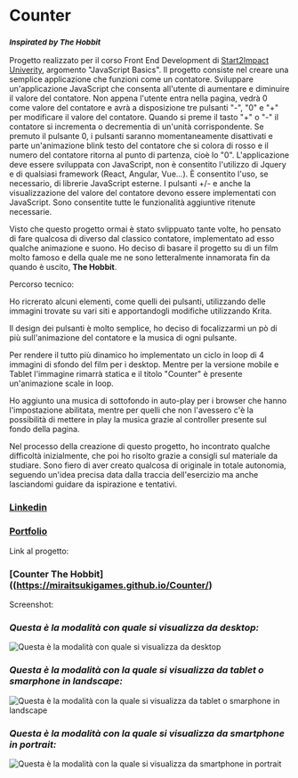 # Counter 
### <sub>*Inspirated by The Hobbit*</sub>

Progetto realizzato per il corso Front End Development di [Start2Impact Univerity](https://www.start2impact.it/master/), argomento "JavaScript Basics". Il progetto consiste nel creare una semplice applicazione che funzioni come un contatore. Sviluppare un'applicazione JavaScript che consenta all'utente di aumentare e diminuire il valore del contatore. Non appena l'utente entra nella pagina, vedrà 0 come valore del contatore e avrà a disposizione tre pulsanti "-", "0" e "+" per modificare il valore del contatore. Quando si preme il tasto "+" o "-" il contatore si incrementa  o decrementia di un'unità corrispondente. Se premuto il pulsante 0, i pulsanti saranno momentaneamente disattivati e parte un'animazione blink testo del contatore che si colora di rosso e il numero del contatore ritorna al punto di partenza, cioè lo "0". L'applicazione deve essere sviluppata con JavaScript, non è consentito l'utilizzo di Jquery e di qualsiasi framework (React, Angular, Vue...). È consentito l'uso, se necessario, di librerie JavaScript esterne. I pulsanti +/- e anche la visualizzazione del valore del contatore devono essere implementati con JavaScript. Sono consentite tutte le funzionalità aggiuntive ritenute necessarie.

Visto che questo progetto ormai è stato svlippuato tante volte, ho pensato di fare qualcosa di diverso dal classico contatore, implementato ad esso qualche animazione e suono. Ho deciso di basare il progetto su di un film molto famoso e della quale me ne sono letteralmente innamorata fin da quando è uscito, **The Hobbit**. 

Percorso tecnico:

Ho ricrerato alcuni elementi, come quelli dei pulsanti, utilizzando delle immagini trovate su vari siti e apportandogli modifiche utilizzando Krita.

Il design dei pulsanti è molto semplice, ho deciso di focalizzarmi un pò di più sull'animazione del contatore e la musica di ogni pulsante.

Per rendere il tutto più dinamico ho implementato un ciclo in loop di 4 immagini di sfondo del film per i desktop. Mentre per la versione mobile e Tablet l'immagine rimarrà statica e il titolo "Counter" è presente un'animazione scale in loop.

Ho aggiunto una musica di sottofondo in auto-play per i browser che hanno l'impostazione abilitata, mentre per quelli che non l'avessero c'è la possibilità di mettere in play la musica grazie al controller presente sul fondo della pagina.  

Nel processo della creazione di questo progetto, ho incontrato qualche difficoltà inizialmente, che poi ho risolto grazie a consigli sul materiale da studiare. Sono fiero di aver creato qualcosa di originale in totale autonomia, seguendo un'idea precisa data dalla traccia dell'esercizio ma anche lasciandomi guidare da ispirazione e tentativi.

### [Linkedin]([https://www.linkedin.com/in/samantamancini/])

### [Portfolio](https://miraitsukigames.github.io/)

Link al progetto:
### [Counter The Hobbit]((https://miraitsukigames.github.io/Counter/)


Screenshot:
### *Questa è la modalità con quale si visualizza da desktop:*
![Questa è la modalità con quale si visualizza da desktop](/assets/img/screenshot1.png)
### *Questa è la modalità con la quale si visualizza da tablet o smarphone in landscape:*
![Questa è la modalità con la quale si visualizza da tablet o smarphone in landscape](/assets/img/screenshot2.png)
### *Questa è la modalità con la quale si visualizza da smartphone in portrait:*
![Questa è la modalità con la quale si visualizza da smartphone in portrait](/assets/img/screenshot3.png)
